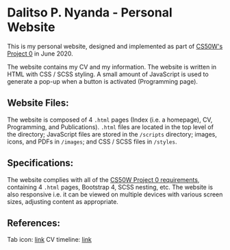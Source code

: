 # Dalitso P. Nyanda - Personal Website

This is my personal website, designed and implemented as part of [CS50W's Project 0](https://docs.cs50.net/web/2019/x/projects/0/project0.html) in June 2020.

The website contains my CV and my information. The website is written in HTML with CSS / SCSS styling. A small amount of JavaScript is used to generate a pop-up when a button is activated (Programming page).



## Website Files:

The website is composed of 4 `.html` pages (Index (i.e. a homepage), CV, Programming, and Publications). `.html` files are located in the top level of the directory; JavaScript files are stored in  the `/scripts` directory; images, icons, and PDFs in `/images`; and CSS / SCSS files in `/styles`.

## Specifications:

The website complies with all of the [CS50W Project 0 requirements](https://docs.cs50.net/web/2019/x/projects/0/project0.html), containing 4 `.html` pages, Bootstrap 4, SCSS nesting, etc. The website is also responsive i.e. it can be viewed on multiple devices with various screen sizes, adjusting content as appropriate.  

## References:

Tab icon: [link](https://www.flaticon.com/authors/freepik)
CV timeline: [link](https://bootsnipp.com/snippets/xrKXW)

